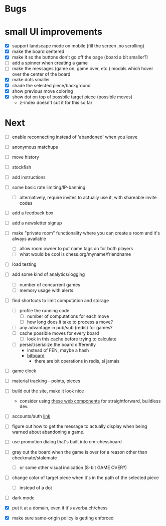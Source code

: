 # Bugs

# small UI improvements
- [x] support landscape mode on mobile (fill the screen ,no scrolling)
- [x] make the board centered
- [x] make it so the buttons don't go off the page (board a bit smaller?)
- [ ] add a spinner when creating a game
- [ ] make the messages (game on, game over, etc.) modals which hover over the center of the board
- [x] make dots smaller
- [x] shade the selected piece/background
- [x] show previous move coloring
- [x] show dot on top of possbile target piece (possible moves)
  - z-index doesn't cut it for this so far

# Next
- [ ] enable reconnecting instead of 'abandoned' when you leave
- [ ] anonymous matchups
- [ ] move history
- [ ] stockfish
- [ ] add instructions
- [ ] some basic rate limiting/IP-banning
  - [ ] alternatively, require invites to actually use it, with shareable invite codes
- [ ] add a feedback box
- [ ] add a newsletter signup
- [ ] make "private room" functionality where you can create a room and it's always available
  - [ ] allow room owner to put name tags on for both players
  - [ ] what would be cool is chess.org/myname/friendname
- [ ] load testing
- [ ] add some kind of analytics/logging
  - [ ] number of concurrent games
  - [ ] memory usage with alerts
- [ ] find shortcuts to limit computation and storage
  - [ ] profile the running code
    - [ ] number of computations for each move
    - [ ] how long does it take to process a move?
  - [ ] any advantage in pub/sub (redis) for games?
  - [ ] cache possible moves for every board
    - [ ] look in this cache before trying to calculate
  - [ ] persist/serialize the board differently
    - instead of FEN, maybe a hash
    - [bitboard](https://blog.devgenius.io/improve-as-a-software-engineer-by-writing-a-chess-engine-c360109371aa)
      - there are bit operations in redis, si jamais
- [ ] game clock
- [ ] material tracking - points, pieces
- [ ] build out the site, make it look nice
  - consider using [these web components](https://shoelace.style/) for straightforward, buildless dev.
- [ ] accounts/auth [link](https://websockets.readthedocs.io/en/10.4/topics/authentication.html#sending-credentials)
- [ ] figure out how to get the message to actually display when being warned about abandoning a game.
- [ ] use promotion dialog that's built into cm-chessboard
- [ ] gray out the board when the game is over for a reason other than checkmate/stalemate
  - [ ] or some other visual indication (8-bit GAME OVER?)
- [ ] change color of target piece when it's in the path of the selected piece 
  - [ ] instead of a dot
- [ ] dark mode
- [x] put it at a domain, even if it's averba.ch/chess
- [x] make sure same-origin policy is getting enforced

